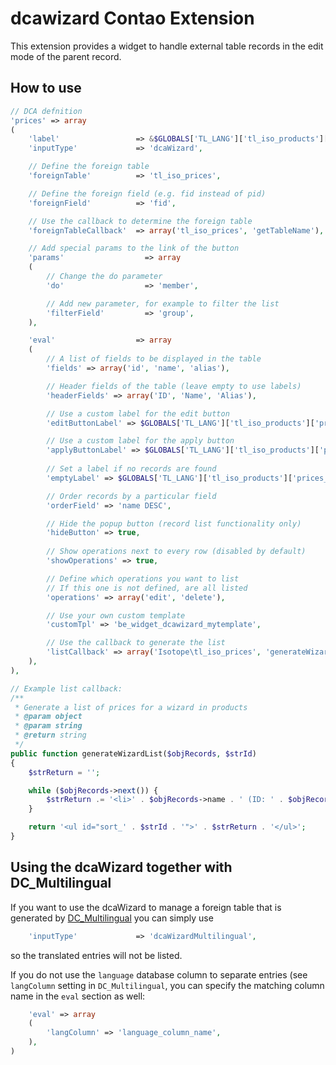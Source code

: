 dcawizard Contao Extension
==========================

This extension provides a widget to handle external table records in the edit mode of the parent record.

## How to use

```php
// DCA defnition
'prices' => array
(
    'label'                 => &$GLOBALS['TL_LANG']['tl_iso_products']['prices'],
    'inputType'             => 'dcaWizard',

    // Define the foreign table
    'foreignTable'          => 'tl_iso_prices',

    // Define the foreign field (e.g. fid instead of pid)
    'foreignField'          => 'fid',

    // Use the callback to determine the foreign table
    'foreignTableCallback'  => array('tl_iso_prices', 'getTableName'),

    // Add special params to the link of the button
    'params'                  => array
    (
        // Change the do parameter
        'do'                  => 'member',

        // Add new parameter, for example to filter the list
        'filterField'         => 'group',
    ),

    'eval'                  => array
    (
        // A list of fields to be displayed in the table
        'fields' => array('id', 'name', 'alias'),

        // Header fields of the table (leave empty to use labels)
        'headerFields' => array('ID', 'Name', 'Alias'),

        // Use a custom label for the edit button
        'editButtonLabel' => $GLOBALS['TL_LANG']['tl_iso_products']['prices_edit_button'],

        // Use a custom label for the apply button
        'applyButtonLabel' => $GLOBALS['TL_LANG']['tl_iso_products']['prices_apply_button'],
        
        // Set a label if no records are found
        'emptyLabel' => $GLOBALS['TL_LANG']['tl_iso_products']['prices_empty_label'],

        // Order records by a particular field
        'orderField' => 'name DESC',

        // Hide the popup button (record list functionality only)
        'hideButton' => true,
        
        // Show operations next to every row (disabled by default)
        'showOperations' => true,

        // Define which operations you want to list
        // If this one is not defined, are all listed
        'operations' => array('edit', 'delete'),

        // Use your own custom template
        'customTpl' => 'be_widget_dcawizard_mytemplate',

        // Use the callback to generate the list
        'listCallback' => array('Isotope\tl_iso_prices', 'generateWizardList'),
    ),
),

// Example list callback:
/**
 * Generate a list of prices for a wizard in products
 * @param object
 * @param string
 * @return string
 */
public function generateWizardList($objRecords, $strId)
{
    $strReturn = '';

    while ($objRecords->next()) {
        $strReturn .= '<li>' . $objRecords->name . ' (ID: ' . $objRecords->id . ')' . '</li>';
    }

    return '<ul id="sort_' . $strId . '">' . $strReturn . '</ul>';
}
```

## Using the dcaWizard together with DC_Multilingual

If you want to use the dcaWizard to manage a foreign table that is generated by [DC_Multilingual](https://github.com/terminal42/contao-DC_Multilingual) you can simply use

```php
    'inputType'             => 'dcaWizardMultilingual',
```

so the translated entries will not be listed.

If you do not use the `language` database column to separate entries (see `langColumn` setting in `DC_Multilingual`, you can specify the matching column name in the `eval` section as well:

```php
    'eval' => array
    (
        'langColumn' => 'language_column_name',
    ),
)
```
